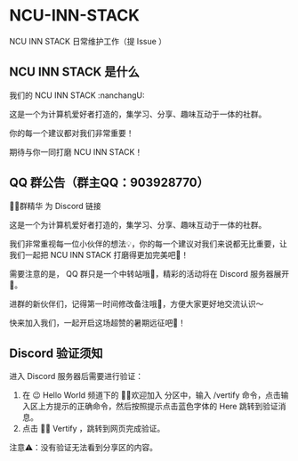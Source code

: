 # NCU-INN-STACK

NCU INN STACK 日常维护工作（提 Issue ）

## NCU INN STACK 是什么

我们的 NCU INN STACK :nanchangU:

这是一个为计算机爱好者打造的，集学习、分享、趣味互动于一体的社群。

你的每一个建议都对我们非常重要！

期待与你一同打磨 NCU INN STACK！

## QQ 群公告（群主QQ：903928770）

👋🏻群精华 为 Discord 链接

这是一个为计算机爱好者打造的，集学习、分享、趣味互动于一体的社群。

我们非常重视每一位小伙伴的想法💡，你的每一个建议对我们来说都无比重要，让我们一起把 NCU INN STACK 打磨得更加完美吧🤝！

需要注意的是， QQ 群只是一个中转站哦🚉，精彩的活动将在 Discord 服务器展开🎊。

进群的新伙伴们，记得第一时间修改备注哦📝，方便大家更好地交流认识～

快来加入我们，一起开启这场超赞的暑期远征吧🚀！

## Discord 验证须知

进入 Discord 服务器后需要进行验证：

1. 在 😉 Hello World 频道下的 👋🏻欢迎加入 分区中，输入 /vertify 命令，点击输入区上方提示的正确命令，然后按照提示点击蓝色字体的 Here 跳转到验证消息。
2. 点击 👋🏻 Vertify ，跳转到网页完成验证。

注意⚠️：没有验证无法看到分享区的内容。
